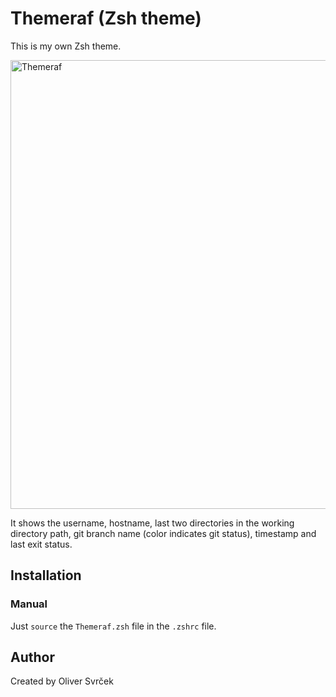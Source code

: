 
# Themeraf (Zsh theme)

This is my own Zsh theme.

<img width="718" alt="Themeraf" src="https://user-images.githubusercontent.com/75705745/218309084-1bcd182e-44ba-4cb7-b272-88c26868eec9.png">

It shows the username, hostname, last two directories in the working directory path, git branch name (color indicates git status), timestamp and last exit status.

## Installation

### Manual

Just `source` the `Themeraf.zsh` file in the `.zshrc` file. 

## Author
Created by  Oliver Svrček
